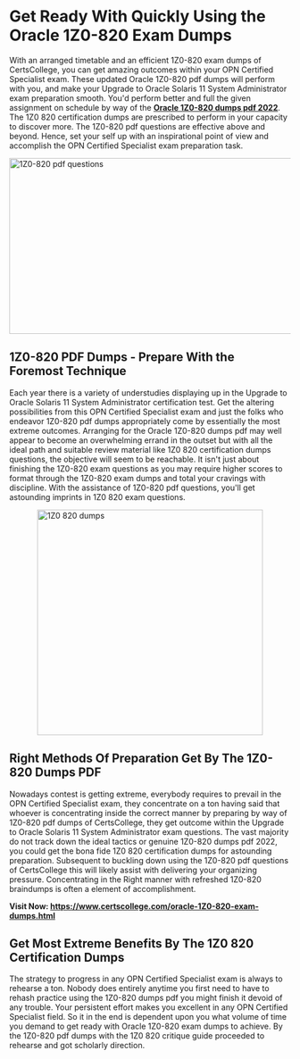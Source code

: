 <h1><strong>Get Ready With Quickly Using the Oracle 1Z0-820 Exam Dumps&nbsp;</strong></h1>
<p><span style="font-weight: 400;">With an arranged timetable and an efficient  1Z0-820 exam dumps of CertsCollege, you can get amazing outcomes within your OPN Certified Specialist exam. These updated Oracle 1Z0-820 pdf dumps will perform with you, and make your Upgrade to Oracle Solaris 11 System Administrator exam preparation smooth. You'd perform better and full the given assignment on schedule by way of the <strong><a href="https://www.certscollege.com/oracle-1Z0-820-exam-dumps.html">Oracle 1Z0-820 dumps pdf 2022</a></strong>. The 1Z0 820 certification dumps are prescribed to perform in your capacity to discover more. The  1Z0-820 pdf questions are effective above and beyond. Hence, set your self up with an inspirational point of view and accomplish the OPN Certified Specialist exam preparation task.&nbsp;</span></p>
<p><span style="font-weight: 400;"><img style="display: block; margin-left: auto; margin-right: auto;" src="https://i.ibb.co/CPDK3ps/Yellow-and-Blue-Initiative-Blog-Banner.png" alt="1Z0-820 pdf questions" width="559" height="315" /></span></p>
<h2><strong>1Z0-820 PDF Dumps - Prepare With the Foremost Technique</strong></h2>
<p><span style="font-weight: 400;">Each year there is a variety of understudies displaying up in the Upgrade to Oracle Solaris 11 System Administrator certification test. Get the altering possibilities from this OPN Certified Specialist exam and just the folks who endeavor 1Z0-820 pdf dumps appropriately come by essentially the most extreme outcomes. Arranging for the Oracle 1Z0-820 dumps pdf may well appear to become an overwhelming errand in the outset but with all the ideal path and suitable review material like 1Z0 820 certification dumps questions, the objective will seem to be reachable. It isn't just about finishing the 1Z0-820 exam questions as you may require higher scores to format through the 1Z0-820 exam dumps and total your cravings with discipline. With the assistance of 1Z0-820 pdf questions, you'll get astounding imprints in 1Z0 820 exam questions.</span></p>
<p><span style="font-weight: 400;"><a href="https://tinyurl.com/yaery2t5"><img style="display: block; margin-left: auto; margin-right: auto;" src="https://i.ibb.co/9tMrhdY/Teacher-Appreciation-Invitation.png" alt="1Z0 820 dumps " width="404" height="404" /></a></span></p>
<h2><strong>Right Methods Of Preparation Get By The 1Z0-820 Dumps PDF</strong></h2>
<p><span style="font-weight: 400;">Nowadays contest is getting extreme, everybody requires to prevail in the OPN Certified Specialist exam, they concentrate on a ton having said that whoever is concentrating inside the correct manner by preparing by way of 1Z0-820 pdf dumps of CertsCollege, they get outcome within the Upgrade to Oracle Solaris 11 System Administrator exam questions. The vast majority do not track down the ideal tactics or genuine 1Z0-820 dumps pdf 2022, you could get the bona fide 1Z0 820 certification dumps for astounding preparation. Subsequent to buckling down using the  1Z0-820 pdf questions of CertsCollege this will likely assist with delivering your organizing pressure. Concentrating in the Right manner with refreshed 1Z0-820 braindumps is often a element of accomplishment.</span></p>
<p><span style="font-weight: 400;"><strong>Visit Now: <a href="https://www.certscollege.com/oracle-1Z0-820-exam-dumps.html">https://www.certscollege.com/oracle-1Z0-820-exam-dumps.html</a></strong></span></p>
<h2><strong>Get Most Extreme Benefits By The 1Z0 820 Certification Dumps</strong></h2>
<p><span style="font-weight: 400;">The strategy to progress in any OPN Certified Specialist exam is always to rehearse a ton. Nobody does entirely anytime you first need to have to rehash practice using the 1Z0-820 dumps pdf you might finish it devoid of any trouble. Your persistent effort makes you excellent in any OPN Certified Specialist field. So it in the end is dependent upon you what volume of time you demand to get ready with Oracle 1Z0-820 exam dumps to achieve. By the 1Z0-820 pdf dumps with the 1Z0 820 critique guide proceeded to rehearse and got scholarly direction.</span></p>
